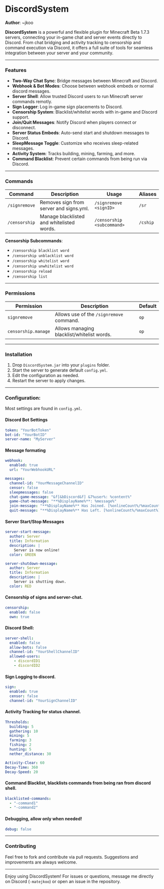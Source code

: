 # DiscordSystem

**Author**: ~jkoo

**DiscordSystem** is a powerful and flexible plugin for Minecraft Beta 1.7.3 servers, connecting your in-game chat and server events directly to Discord. From chat bridging and activity tracking to censorship and command execution via Discord, it offers a full suite of tools for seamless integration between your server and your community.

---

### Features

- **Two-Way Chat Sync**: Bridge messages between Minecraft and Discord.
- **Webhook & Bot Modes**: Choose between webhook embeds or normal discord messages.
- **Server Shell**: Allow trusted Discord users to run Minecraft server commands remotly.
- **Sign Logger**: Log in-game sign placements to Discord.
- **Censorship System**: Blacklist/whitelist words with in-game and Discord support.
- **Join/Quit Messages**: Notify Discord when players connect or disconnect.
- **Server Status Embeds**: Auto-send start and shutdown messages to Discord.
- **SleepMessage Toggle**: Customize who receives sleep-related messages.
- **Activity System**: Tracks building, mining, farming, and more.
- **Command Blacklist**: Prevent certain commands from being run via Discord.

---

### Commands

| Command            | Description                                           | Usage                                      | Aliases   |
|--------------------|-------------------------------------------------------|--------------------------------------------|-----------|
| `/signremove`      | Removes sign from server and signs.yml.               | `/signremove <signID>`                     | `/sr`     |
| `/censorship`      | Manage blacklisted and whitelisted words.             | `/censorship <subcommand>`                 | `/cship`  |

**Censorship Subcommands**:
- `/censorship blacklist word`
- `/censorship unblacklist word`
- `/censorship whitelist word`
- `/censorship unwhitelist word`
- `/censorship reload`
- `/censorship list`

---

### Permissions

| Permission             | Description                                        | Default |
|------------------------|----------------------------------------------------|---------|
| `signremove`           | Allows use of the `/signremove` command.           | `op`    |
| `censorship.manage`    | Allows managing blacklist/whitelist words.         | `op`    |

---

### Installation

1. Drop `DiscordSystem.jar` into your `plugins` folder.
2. Start the server to generate default `config.yml`.
3. Edit the configuration as needed.
4. Restart the server to apply changes.

---

### Configuration:

Most settings are found in `config.yml`.

#### Discord Bot Settings
```yaml
token: "YourBotToken"
bot-id: "YourBotID"
server-name: "MyServer"
```

#### Message formating
```yaml
webhook:
  enabled: true
  url: "YourWebhookURL"

messages:
  channel-id: "YourMessageChannelID"
  censor: false
  sleepmessages: false
  chat-game-message: "&f[&bDiscord&f] &7%user%: %content%"
  game-chat-message: "**%DisplayName%**: %message%"
  join-message: "**%DisplayName%** Has Joined. [%onlineCount%/%maxCount%]"
  quit-message: "**%DisplayName%** Has Left. [%onlineCount%/%maxCount%]"
```

#### Server Start/Stop Messages
```yaml
server-start-message:
  author: Server
  title: Information
  description: |
    Server is now online!
  color: GREEN

server-shutdown-message:
  author: Server
  title: Information
  description: |
    Server is shutting down.
  color: RED
```

#### Censorship of signs and server-chat.
```yaml
censorship:
  enabled: false
  own: true
```

#### Discord Shell:
```yaml
server-shell:
  enabled: false
  allow-bots: false
  channel-id: "YourShellChannelID"
  allowed-users:
    - discordID1
    - discordID2
```

#### Sign Logging to discord.
```yaml
sign:
  enabled: true
  censor: false
  channel-id: "YourSignChannelID"
```

#### Activity Tracking for status channel.
```yaml
Thresholds:
  building: 5
  gathering: 10
  mining: 5
  farming: 3
  fishing: 2
  hunting: 5
  nether_distance: 30

Activity-Clear: 60
Decay-Time: 360
Decay-Speed: 20
```

#### Command Blacklist, blacklists commands from being ran from discord shell.
```yaml
blacklisted-commands:
  - "-command1"
  - "-command2"
```

#### Debugging, allow only when needed!
```yaml
debug: false
```

---

### Contributing

Feel free to fork and contribute via pull requests. Suggestions and improvements are always welcome.

---

Enjoy using DiscordSystem! For issues or questions, message me directly on Discord (`-matejkoo`) or open an issue in the repository.
